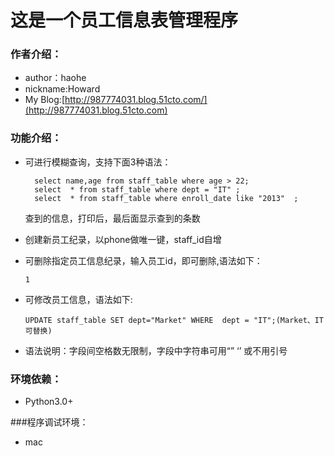 # 这是一个员工信息表管理程序

### 作者介绍：
* author：haohe
* nickname:Howard
* My Blog:[http://987774031.blog.51cto.com/](http://987774031.blog.51cto.com)

### 功能介绍：
* 可进行模糊查询，支持下面3种语法：  

		select name,age from staff_table where age > 22;
		select  * from staff_table where dept = "IT" ; 
		select  * from staff_table where enroll_date like "2013"  ;

  查到的信息，打印后，最后面显示查到的条数 
* 创建新员工纪录，以phone做唯一键，staff_id自增
* 可删除指定员工信息纪录，输入员工id，即可删除,语法如下：     
      
      1
* 可修改员工信息，语法如下:     
     
      UPDATE staff_table SET dept="Market" WHERE  dept = "IT";(Market、IT可替换)
* 语法说明：字段间空格数无限制，字段中字符串可用“” ‘’ 或不用引号
### 环境依赖：
* Python3.0+

###程序调试环境：
* mac
